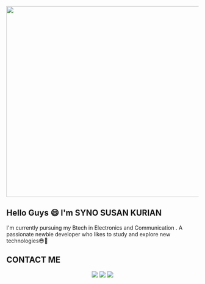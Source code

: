 <p align="center">
  <img width="1000" height="500" src="https://user-images.githubusercontent.com/124377027/236632552-4f6257ab-c681-473b-a6a0-72ae240f5af8.gif">
</p>







## Hello Guys 😄 I'm SYNO SUSAN KURIAN 
  I'm currently pursuing my Btech in Electronics and Communication .  A passionate newbie developer who likes to study and explore new technologies😎🤩 
  
 
 
 ## CONTACT ME 
  <p align="center">
<a href="https://www.instagram.com/_secret_annexe_/"><img src="https://user-images.githubusercontent.com/124377027/236633568-f67d8b85-3e96-42a7-8888-9378c9bd0ab7.png  "/></a>
<a href="https://www.linkedin.com/in/syno-susan-594b2b240/"><img src="https://user-images.githubusercontent.com/124377027/236633662-b365783c-ba3a-4599-8cad-03c6e8d2e8aa.png"/></a>
<a href="https://www.discordapp.com/users/synosusan#9426"><img src="https://user-images.githubusercontent.com/124377027/236634119-099b2174-a2be-4499-9c96-d014639d503c.png"/></a>
